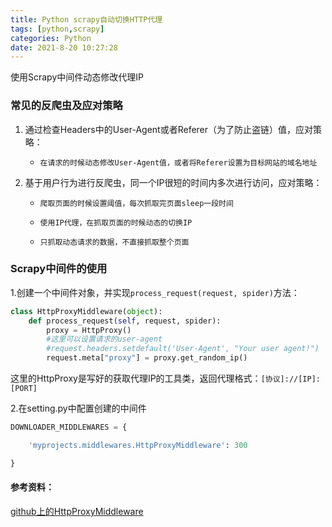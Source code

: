 ```yaml
---
title: Python scrapy自动切换HTTP代理
tags: [python,scrapy]
categories: Python
date: 2021-8-20 10:27:28
---
```


使用Scrapy中间件动态修改代理IP



### 常见的反爬虫及应对策略

1. 通过检查Headers中的User-Agent或者Referer（为了防止盗链）值，应对策略：

	- `在请求的时候动态修改User-Agent值，或者将Referer设置为目标网站的域名地址`

2. 基于用户行为进行反爬虫，同一个IP很短的时间内多次进行访问，应对策略：

	- `爬取页面的时候设置阈值，每次抓取完页面sleep一段时间`

	- `使用IP代理，在抓取页面的时候动态的切换IP`

	- `只抓取动态请求的数据，不直接抓取整个页面`



### Scrapy中间件的使用

1.创建一个中间件对象，并实现`process_request(request, spider)`方法：

``` python
class HttpProxyMiddleware(object):
	def process_request(self, request, spider):
    	proxy = HttpProxy()
		#这里可以设置请求的user-agent
		#request.headers.setdefault('User-Agent', "Your user agent!")
		request.meta["proxy"] = proxy.get_random_ip()
```

这里的HttpProxy是写好的获取代理IP的工具类，返回代理格式：`[协议]://[IP]:[PORT]`

2.在setting.py中配置创建的中间件

``` python
DOWNLOADER_MIDDLEWARES = {

	'myprojects.middlewares.HttpProxyMiddleware': 300

}
```

#### 参考资料：

[github上的HttpProxyMiddleware](https://github.com/kohn/HttpProxyMiddleware)





